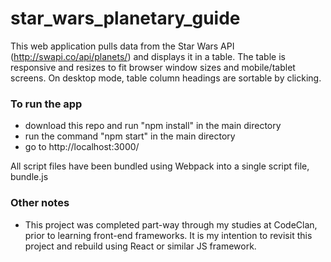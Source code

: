 # star_wars_planetary_guide

This web application pulls data from the Star Wars API (http://swapi.co/api/planets/) and displays it in a table. The table is responsive and resizes to fit browser window sizes and mobile/tablet screens. On desktop mode, table column headings are sortable by clicking.

### To run the app

- download this repo and run "npm install" in the main directory
- run the command "npm start" in the main directory
- go to http://localhost:3000/

All script files have been bundled using Webpack into a single script file, bundle.js


### Other notes

- This project was completed part-way through my studies at CodeClan, prior to learning front-end frameworks. It is my intention to revisit this project and rebuild using React or similar JS framework.
